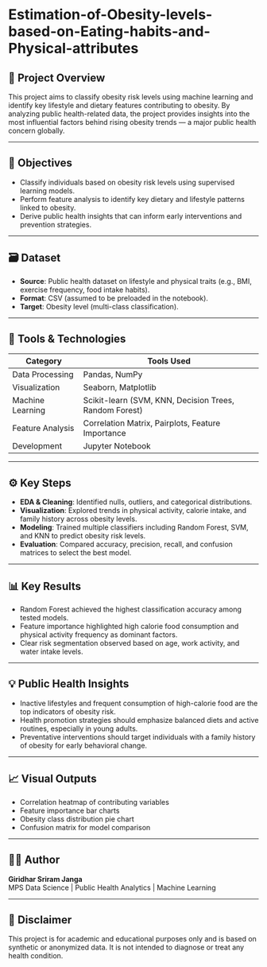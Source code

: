 # Estimation-of-Obesity-levels-based-on-Eating-habits-and-Physical-attributes

## 📌 Project Overview

This project aims to classify obesity risk levels using machine learning and identify key lifestyle and dietary features contributing to obesity. By analyzing public health-related data, the project provides insights into the most influential factors behind rising obesity trends — a major public health concern globally.

---

## 🎯 Objectives

- Classify individuals based on obesity risk levels using supervised learning models.
- Perform feature analysis to identify key dietary and lifestyle patterns linked to obesity.
- Derive public health insights that can inform early interventions and prevention strategies.

---

## 🗃️ Dataset

- **Source**: Public health dataset on lifestyle and physical traits (e.g., BMI, exercise frequency, food intake habits).
- **Format**: CSV (assumed to be preloaded in the notebook).
- **Target**: Obesity level (multi-class classification).

---

## 🧰 Tools & Technologies

| Category           | Tools Used                         |
|--------------------|------------------------------------|
| Data Processing     | Pandas, NumPy                      |
| Visualization       | Seaborn, Matplotlib                |
| Machine Learning    | Scikit-learn (SVM, KNN, Decision Trees, Random Forest) |
| Feature Analysis    | Correlation Matrix, Pairplots, Feature Importance |
| Development         | Jupyter Notebook                   |

---

## ⚙️ Key Steps

- **EDA & Cleaning**: Identified nulls, outliers, and categorical distributions.  
- **Visualization**: Explored trends in physical activity, calorie intake, and family history across obesity levels.  
- **Modeling**: Trained multiple classifiers including Random Forest, SVM, and KNN to predict obesity risk levels.  
- **Evaluation**: Compared accuracy, precision, recall, and confusion matrices to select the best model.

---

## 📊 Key Results

- Random Forest achieved the highest classification accuracy among tested models.  
- Feature importance highlighted high calorie food consumption and physical activity frequency as dominant factors.  
- Clear risk segmentation observed based on age, work activity, and water intake levels.

---

## 💡 Public Health Insights

- Inactive lifestyles and frequent consumption of high-calorie food are the top indicators of obesity risk.
- Health promotion strategies should emphasize balanced diets and active routines, especially in young adults.
- Preventative interventions should target individuals with a family history of obesity for early behavioral change.

---

## 📈 Visual Outputs

- Correlation heatmap of contributing variables  
- Feature importance bar charts  
- Obesity class distribution pie chart  
- Confusion matrix for model comparison

---

## 🙋‍♂️ Author

**Giridhar Sriram Janga**  
MPS Data Science | Public Health Analytics | Machine Learning  

---

## 📌 Disclaimer

This project is for academic and educational purposes only and is based on synthetic or anonymized data. It is not intended to diagnose or treat any health condition.
